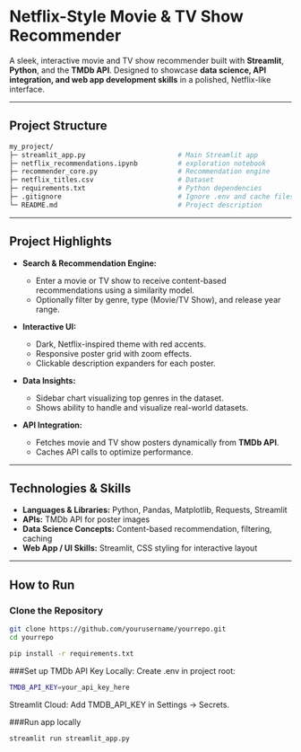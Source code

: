 # Netflix-Style Movie & TV Show Recommender

A sleek, interactive movie and TV show recommender built with **Streamlit**, **Python**, and the **TMDb API**.
Designed to showcase **data science, API integration, and web app development skills** in a polished, Netflix-like interface.

---

## Project Structure

```bash
my_project/
├─ streamlit_app.py                       # Main Streamlit app
├─ netflix_recommendations.ipynb          # exploration notebook
├─ recommender_core.py                    # Recommendation engine
├─ netflix_titles.csv                     # Dataset
├─ requirements.txt                       # Python dependencies
├─ .gitignore                             # Ignore .env and cache files
└─ README.md                              # Project description
```
--- 

## Project Highlights

- **Search & Recommendation Engine:**  
  - Enter a movie or TV show to receive content-based recommendations using a similarity model.  
  - Optionally filter by genre, type (Movie/TV Show), and release year range.

- **Interactive UI:**  
  - Dark, Netflix-inspired theme with red accents.  
  - Responsive poster grid with zoom effects.  
  - Clickable description expanders for each poster.  

- **Data Insights:**  
  - Sidebar chart visualizing top genres in the dataset.  
  - Shows ability to handle and visualize real-world datasets.  

- **API Integration:**  
  - Fetches movie and TV show posters dynamically from **TMDb API**.  
  - Caches API calls to optimize performance.

---

## Technologies & Skills

- **Languages & Libraries:** Python, Pandas, Matplotlib, Requests, Streamlit  
- **APIs:** TMDb API for poster images  
- **Data Science Concepts:** Content-based recommendation, filtering, caching  
- **Web App / UI Skills:** Streamlit, CSS styling for interactive layout  

---

## How to Run

### Clone the Repository
```bash
git clone https://github.com/yourusername/yourrepo.git
cd yourrepo

pip install -r requirements.txt

```

###Set up TMDb API Key
Locally: Create .env in project root:

```bash
TMDB_API_KEY=your_api_key_here
```
Streamlit Cloud: Add TMDB_API_KEY in Settings → Secrets.

###Run app locally

```bash
streamlit run streamlit_app.py
```



